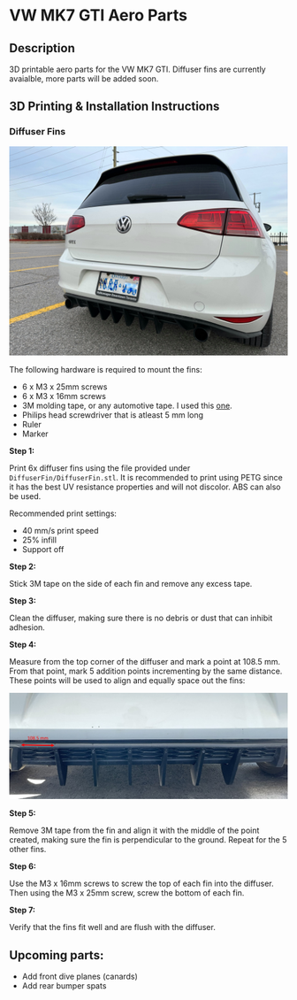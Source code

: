 # VW MK7 GTI Aero Parts 

## Description 
3D printable aero parts for the VW MK7 GTI. Diffuser fins are currently avaialble, more parts will be added soon.

## 3D Printing & Installation Instructions

### **Diffuser Fins**

![Overview](DiffuserFin/Photos/DiffuserFins-2.jpg)

The following hardware is required to mount the fins:
- 6 x M3 x 25mm screws
- 6 x M3 x 16mm screws
- 3M molding tape, or any automotive tape. I used this [one](https://www.amazon.ca/gp/product/B000BO913C/ref=ppx_yo_dt_b_asin_title_o02_s00?ie=UTF8&psc=1).
- Philips head screwdriver that is atleast 5 mm long
- Ruler
- Marker

**Step 1:**

Print 6x diffuser fins using the file provided under `DiffuserFin/DiffuserFin.stl`. It is recommended to print using PETG since it has the best UV resistance properties and will not discolor. ABS can also be used.

Recommended print settings:
- 40 mm/s print speed
- 25% infill 
- Support off 

**Step 2:** 

Stick 3M tape on the side of each fin and remove any excess tape.

**Step 3:**

Clean the diffuser, making sure there is no debris or dust that can inhibit adhesion.

**Step 4:** 

Measure from the top corner of the diffuser and mark a point at 108.5 mm. From that point, mark 5 addition points incrementing by the same distance. These points will be used to align and equally space out the fins: 

![DiffuserFin](DiffuserFin/Photos/DiffuserFins-1.jpg)

**Step 5:**

Remove 3M tape from the fin and align it with the middle of the point created, making sure the fin is perpendicular to the ground. Repeat for the 5 other fins. 

**Step 6:**

Use the M3 x 16mm screws to screw the top of each fin into the diffuser. Then using the M3 x 25mm screw, screw the bottom of each fin.

**Step 7:** 

Verify that the fins fit well and are flush with the diffuser.

## Upcoming parts:
- Add front dive planes (canards)
- Add rear bumper spats